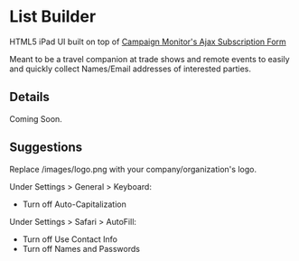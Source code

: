 List Builder
============
HTML5 iPad UI built on top of [Campaign Monitor's Ajax Subscription Form](http://www.campaignmonitor.com/downloads/ajax-subscription-form/)

Meant to be a travel companion at trade shows and remote events to easily and quickly collect Names/Email addresses of interested parties.

Details
-------

Coming Soon.


Suggestions
-----------
Replace /images/logo.png with your company/organization's logo.

Under Settings > General > Keyboard:

* Turn off Auto-Capitalization

Under Settings > Safari > AutoFill:

* Turn off Use Contact Info
* Turn off Names and Passwords